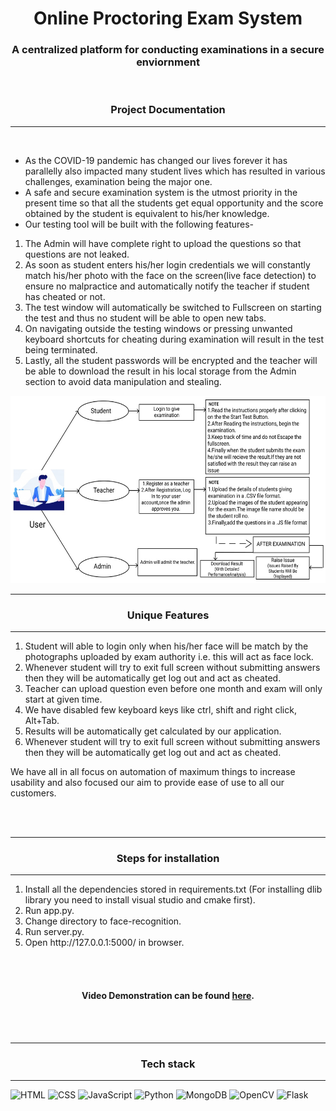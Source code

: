 <h1 align="center">Online Proctoring Exam System</h1>
<h3 align="center">A centralized platform for conducting examinations in a secure enviornment</h3>
<br/>
<h3 align="center">
Project Documentation
</h3> 
<hr>
<br> 
<ul>
<li>As the COVID-19 pandemic has changed our lives forever it has parallelly also impacted many student lives which has resulted in various challenges, examination being the major one.</li>
<li>A safe and secure examination system is the utmost priority in the present time so that all the students get equal opportunity and the score obtained by the student is equivalent to his/her knowledge.</li>
<li>Our testing tool will be built with the following features-</li>
</ul>
<ol>
<li>The Admin will have complete right to upload the questions so that questions are not leaked.</li>
<li>As soon as student enters his/her login credentials we will constantly match his/her photo with the face on the screen(live face detection) to ensure no malpractice and automatically notify the teacher if student has cheated or not.</li>
<li>The test window will automatically be switched to Fullscreen on starting the test and thus no student will be able to open new tabs.</li>
<li>On navigating outside the testing windows or pressing unwanted keyboard shortcuts for cheating during examination will result in the test being terminated.</li>
<li>Lastly, all the student passwords will be encrypted and the teacher will be able to download the result in his local storage from the Admin section to avoid data manipulation and stealing.</li>
</ol>
</p>

<div align="center"><img src="ps.jpeg" style="height: 300px;"></div>

<hr>
<h3 align="center">Unique Features</h3>
<hr>
<ol>
<li>Student will able to login only when his/her face will be match by the photographs uploaded by exam authority i.e. this will act as face lock.</li>
<li>Whenever student will try to exit full screen without submitting answers then they will be automatically get log out and act as cheated.</li>
<li>Teacher can upload question even before one month and exam will only start at given time.</li>
<li>We have disabled few keyboard keys like ctrl, shift and right click, Alt+Tab.</li>
<li>Results will be automatically get calculated by our application.</li>
<li>Whenever student will try to exit full screen without submitting answers then they will be automatically get log out and act as cheated.</li>
</ol>
<p>We have all in all focus on automation of maximum things to increase usability and also focused our aim to provide ease of use to all our customers.</p>
<br>
<br>

<hr>
<h3 align="center">Steps for installation</h3>
<hr>
<ol>
<li>Install all the dependencies stored in requirements.txt (For installing dlib library you need to install visual studio and cmake first).</li>
<li>Run app.py.</li>
<li>Change directory to face-recognition.</li>
<li>Run server.py.</li>
<li>Open http://127.0.0.1:5000/ in browser.</li>
</ol>
<br>
<br>


<h4 align="center"><b>Video Demonstration can be found <a href="https://youtu.be/r7zPbLWC1sY">here</a>.</b></h4>
<br>
<br>  


<hr>
<h3 align="center">Tech stack</h3>
<hr>

![HTML](https://img.shields.io/badge/HTML5-E34F26?style=for-the-badge&logo=html5&logoColor=white&style=plastic) ![CSS](https://img.shields.io/badge/CSS-239120?&style=for-the-badge&logo=css3&logoColor=white&style=plastic) ![JavaScript](https://img.shields.io/badge/JavaScript-F7DF1E?style=for-the-badge&logo=javascript&logoColor=white&style=plastic) ![Python](https://img.shields.io/badge/Python-00008B?style=for-the-badge&logo=python&logoColor=white&style=plastic) ![MongoDB](https://img.shields.io/badge/MongoDB-4EA94B?style=for-the-badge&logo=mongodb&logoColor=white&style=plastic) ![OpenCV](https://img.shields.io/badge/OpenCV-FF1493?style=for-the-badge&logo=opencv&logoColor=white&style=plastic) ![Flask](https://img.shields.io/badge/Flask-FF8C00?style=for-the-badge&logo=flask&logoColor=white&style=plastic)
<br><br>
